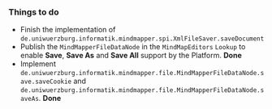 ### Things to do ###

  * Finish the implementation of `de.uniwuerzburg.informatik.mindmapper.spi.XmlFileSaver.saveDocument`
  * Publish the `MindMapperFileDataNode` in the `MindMapEditors` `Lookup` to enable **Save**, **Save As** and **Save All** support by the Platform. **Done**
  * Implement `de.uniwuerzburg.informatik.mindmapper.file.MindMapperFileDataNode.save.saveCookie` and `de.uniwuerzburg.informatik.mindmapper.file.MindMapperFileDataNode.saveAs`. **Done**